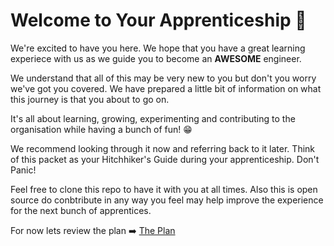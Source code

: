 # Welcome to Your Apprenticeship 👋

We're excited to have you here. We hope that you have a great learning experiece with us as we guide you to become an **AWESOME** engineer.

We understand that all of this may be very new to you but don't you worry we've got you covered. We have prepared a little bit of information on what this journey is that you about to go on. 

It's all about learning, growing, experimenting and contributing to the organisation while having a bunch of fun! 😁

We recommend looking through it now and referring back to it later. Think of this packet as your Hitchhiker's Guide during your apprenticeship. Don't Panic!

Feel free to clone this repo to have it with you at all times. Also this is open source do conbtribute in any way you feel may help improve the experience for the next bunch of apprentices.

For now lets review the plan ➡️ [The Plan](on-boarding.md)